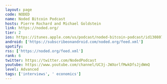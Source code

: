 ```yaml
---
layout: page
code: NODED
name: Noded Bitcoin Podcast
hosts: Pierre Rochard and Michael Goldstein
link: https://noded.org/
tier: 2
ios: https://itunes.apple.com/us/podcast/noded-bitcoin-podcast/id1308074867
android: ['https://subscribeonandroid.com/noded.org/feed.xml']
spotify: 
rss: ['https://noded.org/feed.xml']
rank: 6
twitter: https://twitter.com/NodedPodcast
youtube: https://www.youtube.com/channel/UC3j-JWXorlfMwkDfsJjdWmQ
level: Advanced
tags: ['interviews', ' economics']
---
```

